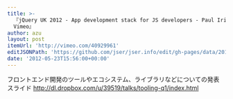 ```yaml
---
title: >-
  『jQuery UK 2012 - App development stack for JS developers - Paul Irish on
  Vimeo』
author: azu
layout: post
itemUrl: 'http://vimeo.com/40929961'
editJSONPath: 'https://github.com/jser/jser.info/edit/gh-pages/data/2012/05/index.json'
date: '2012-05-23T15:56:00+00:00'
---
```

フロントエンド開発のツールやエコシステム、ライブラリなどについての発表
スライド http://dl.dropbox.com/u/39519/talks/tooling-q1/index.html
